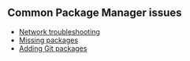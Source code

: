## Common Package Manager issues
- [Network troubleshooting](Network%20Troubleshooting.md)
- [Missing packages](Finding%20Packages.md)
- [Adding Git packages](Git%20Packages.md)